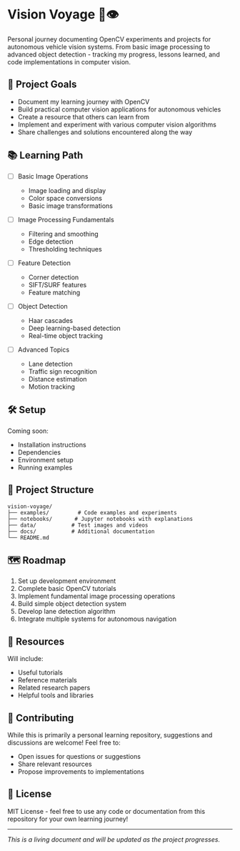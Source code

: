 # Vision Voyage 🚗👁️

Personal journey documenting OpenCV experiments and projects for autonomous vehicle vision systems. From basic image processing to advanced object detection - tracking my progress, lessons learned, and code implementations in computer vision.

## 🎯 Project Goals

- Document my learning journey with OpenCV
- Build practical computer vision applications for autonomous vehicles
- Create a resource that others can learn from
- Implement and experiment with various computer vision algorithms
- Share challenges and solutions encountered along the way

## 📚 Learning Path

- [ ] Basic Image Operations
  - Image loading and display
  - Color space conversions
  - Basic image transformations

- [ ] Image Processing Fundamentals
  - Filtering and smoothing
  - Edge detection
  - Thresholding techniques

- [ ] Feature Detection
  - Corner detection
  - SIFT/SURF features
  - Feature matching

- [ ] Object Detection
  - Haar cascades
  - Deep learning-based detection
  - Real-time object tracking

- [ ] Advanced Topics
  - Lane detection
  - Traffic sign recognition
  - Distance estimation
  - Motion tracking

## 🛠️ Setup

Coming soon:
- Installation instructions
- Dependencies
- Environment setup
- Running examples

## 📁 Project Structure

```
vision-voyage/
├── examples/         # Code examples and experiments
├── notebooks/       # Jupyter notebooks with explanations
├── data/           # Test images and videos
├── docs/           # Additional documentation
└── README.md
```

## 🗺️ Roadmap

1. Set up development environment
2. Complete basic OpenCV tutorials
3. Implement fundamental image processing operations
4. Build simple object detection system
5. Develop lane detection algorithm
6. Integrate multiple systems for autonomous navigation

## 📖 Resources

Will include:
- Useful tutorials
- Reference materials
- Related research papers
- Helpful tools and libraries

## 🤝 Contributing

While this is primarily a personal learning repository, suggestions and discussions are welcome! Feel free to:
- Open issues for questions or suggestions
- Share relevant resources
- Propose improvements to implementations

## 📝 License

MIT License - feel free to use any code or documentation from this repository for your own learning journey!

---
*This is a living document and will be updated as the project progresses.*
